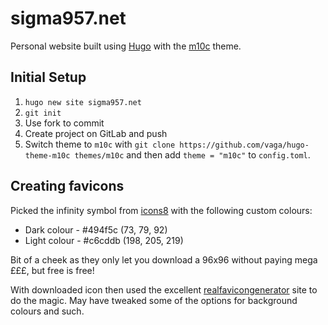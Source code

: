 # sigma957.net

Personal website built using [Hugo](https://gohugo.io) with the [m10c](https://github.com/vaga/hugo-theme-m10c) theme.

## Initial Setup
1. `hugo new site sigma957.net`
2. `git init`
3. Use fork to commit
4. Create project on GitLab and push
5. Switch theme to `m10c` with `git clone https://github.com/vaga/hugo-theme-m10c themes/m10c` and then add `theme = "m10c"` to `config.toml`.

## Creating favicons
Picked the infinity symbol from [icons8](https://icons8.com/icon/set/royalty-free-infinity/color) with the following custom colours:
* Dark colour - #494f5c (73, 79, 92)
* Light colour - #c6cddb (198, 205, 219)

Bit of a cheek as they only let you download a 96x96 without paying mega £££, but free is free!

With downloaded icon then used the excellent [realfavicongenerator](https://realfavicongenerator.net) site to do the magic. May have tweaked some of the options for background colours and such.